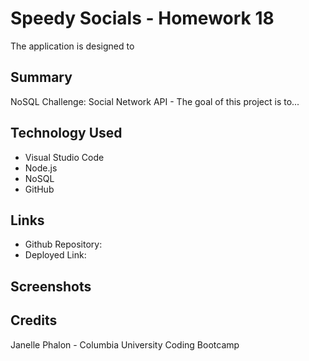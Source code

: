 # Speedy Socials - Homework 18 
The application is designed to 

## Summary
NoSQL Challenge: Social Network API - The goal of this project is to...

## Technology Used
* Visual Studio Code
* Node.js
* NoSQL
* GitHub

## Links
* Github Repository: 
* Deployed Link: 

## Screenshots 

## Credits 
Janelle Phalon - Columbia University Coding Bootcamp